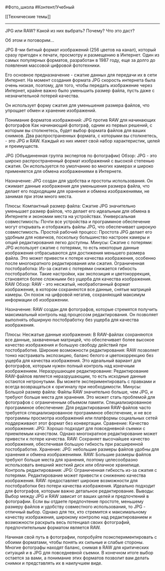 #Фото_школа #Контент/Учебный 

[[Технические темы]]
__________
JPG или RAW?
Какой из них выбрать? Почему? Что это даст?

Об этом и поговорим...

JPG
8-ми битный формат изображений (256 цветов на канал), который сразу пригоден к печати, просмотру и размещению в Интернет. Один из самых популярных форматов, разработан в 1987 году, еще за долго до появления массовой цифровой фототехники.

Его основное предназначение - сжатие данных для передачи их в сети Интернет.
На момент создания формата JPG скорость интернета была очень низкая, поэтому, для того, чтобы передать изображение через Интернет, крайне важно было уменьшить размер файла, пусть даже с незначительной потерей качества.


Он использует форму сжатия для уменьшения размера файлов, что упрощает обмен и хранение изображений.


Понимание форматов изображений: JPG против RAW для начинающих фотографов
Как начинающий фотограф, одним из первых решений, с которым вы столкнетесь, будет выбор формата файлов для ваших снимков. Два распространенных формата, с которыми вы столкнетесь, - это JPG и RAW. Каждый из них имеет свой набор характеристик, целей и преимуществ. 

JPG (Объединенная группа экспертов по фотографии)
Обзор:
JPG - это широко распространенный формат изображений с высокой степенью сжатия. Он используется по умолчанию во многих камерах и широко применяется для обмена изображениями в Интернете.

Назначение:
JPG создан для удобства и простоты использования. Он сжимает данные изображения для уменьшения размера файла, что делает его подходящим для хранения и обмена изображениями, не занимая при этом много места.

Плюсы:
Компактный размер файла:
Сжатие JPG значительно уменьшает размер файлов, что делает его идеальным для обмена в Интернете и экономии места на устройствах.
Универсальная совместимость:
Почти все устройства и программное обеспечение могут открывать и отображать файлы JPG, что обеспечивает широкую совместимость.
Простой рабочий процесс:
Простота JPG делает его удобным для новичков, поскольку большинство настроек камеры и опций редактирования легко доступны.
Минусы:
Сжатие с потерями:
JPG использует сжатие с потерями, то есть некоторые данные изображения отбрасываются для достижения меньшего размера файла. Это может привести к потере качества изображения, особенно после многократного редактирования или сжатия.
Ограниченная постобработка:
Из-за сжатия с потерями снижается гибкость постобработки. Такие настройки, как экспозиция и цветокоррекция, становятся более сложными без ущерба для качества изображения.
RAW
Обзор:
RAW - это несжатый, необработанный формат изображения, в котором сохраняются все данные, снятые матрицей камеры. Он похож на цифровой негатив, сохраняющий максимум информации об изображении.

Назначение:
RAW создан для фотографов, которые стремятся получить максимальный контроль над процессом редактирования. Он позволяет выполнять обширную постобработку без ущерба для качества изображения.

Плюсы:
Несжатые данные изображения:
В RAW-файлах сохраняются все данные, захваченные матрицей, что обеспечивает более высокое качество изображения и большую свободу действий при постобработке.
Широкие возможности редактирования:
RAW позволяет тонко настраивать экспозицию, баланс белого и цветокоррекцию без ущерба для качества изображения. Это идеальный вариант для фотографов, которым нужен полный контроль над конечным изображением.
Неразрушающее редактирование:
Редактирование RAW-файлов является неразрушающим, то есть исходные данные остаются нетронутыми. Вы можете экспериментировать с правками и всегда возвращаться к оригиналу при необходимости.
Минусы:
Большой размер файла:
Файлы RAW значительно больше, чем JPG, и требуют больше места для хранения. Это может стать проблемой для фотографов с ограниченным объемом памяти.
Специализированное программное обеспечение:
Для редактирования RAW-файлов часто требуется специализированное программное обеспечение, и не все программы просмотра изображений или платформы социальных сетей поддерживают этот формат без конвертации.
Сравнение:
Качество изображения:
JPG: Хорошо подходит для повседневной съемки с приемлемым качеством. Однако многократное редактирование может привести к потере качества.
RAW: Сохраняет высочайшее качество изображения, обеспечивая большую гибкость при расширенной постобработке.
Хранение:
JPG: небольшие размеры файлов удобны для хранения и обмена изображениями.
RAW: Большие размеры файлов требуют больше места для хранения, поэтому целесообразно использовать внешний жесткий диск или облачное хранилище.
Контроль редактирования:
JPG: Ограниченная гибкость из-за сжатия с потерями. Редактирование может привести к снижению качества изображения.
RAW: предоставляет широкие возможности для постобработки без потери качества изображения. Идеально подходит для фотографов, которым важно детальное редактирование.
Выводы:
Выбор между JPG и RAW зависит от ваших целей и предпочтений в фотографии. Если вы отдаете предпочтение простоте, меньшему размеру файлов и удобству совместного использования, то JPG - отличный выбор. Однако для тех, кто стремится к максимальному качеству изображения, широкому контролю над редактированием и возможности раскрыть весь потенциал своих фотографий, предпочтительным форматом является RAW.

Начиная свой путь в фотографии, попробуйте поэкспериментировать с обоими форматами, чтобы понять их сильные и слабые стороны. Многие фотографы находят баланс, снимая в RAW для критических ситуаций и в JPG для повседневной съемки. В конечном итоге выбор остается за вами, а понимание этих форматов позволит вам делать снимки и представлять их в наилучшем виде.